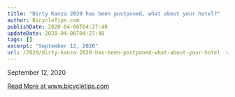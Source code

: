 ```yaml
---
title: "Dirty Kanza 2020 has been postponed, what about your hotel?"
author: BicycleTips.com
publishDate: 2020-04-06T04:27:48
updateDate: 2020-04-06T04:27:48
tags: []
excerpt: "September 12, 2020"
url: /2020/dirty-kanza-2020-has-been-postponed-what-about-your-hotel  # Use the generated URL with year
---
```

<p>September 12, 2020</p> <a href="https://www.bicycletips.com/home/2020/04/dirty-kanza-2020-has-been-postponed-what-about-your-hotel">Read More at www.bicycletips.com</a>
